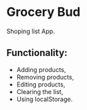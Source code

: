 # Grocery Bud

Shoping list App.

## Functionality:

* Adding products,
* Removing products,
* Editing products,
* Clearing the list,
* Using localStorage.
